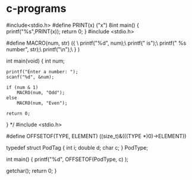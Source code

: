# c-programs

#include<stdio.h>
    #define PRINT(x) ("x") 
8int main() 
{ 
printf("%s",PRINT(x)); 
return 0; 
} 
#include <stdio.h> 

#define MACRO(num, str) ({ \ 
			printf("%d", num);\ 
			printf(" is");\ 
			printf(" %s number", str);\ 
			printf("\n");\ 
		} )

int main(void) 
{ 
	int num; 

	printf("Enter a number: "); 
	scanf("%d", &num); 

	if (num & 1) 
		MACRO(num, "Odd"); 
	else
		MACRO(num, "Even"); 

	return 0; 
} 
*/
#include <stdio.h> 

#define OFFSETOF(TYPE, ELEMENT) ((size_t)&(((TYPE *)0)->ELEMENT)) 

typedef struct PodTag 
{ 
int   i; 
double d; 
char  c; 
} PodType; 

int main() 
{ 
printf("%d", OFFSETOF(PodType, c) ); 
	
getchar(); 
return 0; 
} 
